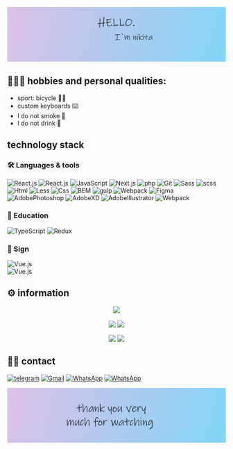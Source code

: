 ![HEADER](https://github.com/LavlinskiyNikita/LavlinskiyNikita/blob/main/img/Frame2.png)
## 👨🏻‍💻  hobbies and personal qualities:
 - sport: bicycle 🚴‍♂️
 - custom keyboards ⌨️ 
 - I do not smoke 🚬
 - I do not drink  🍾

## technology stack
### 🛠 Languages & tools
![React.js](https://img.shields.io/badge/-React-414141?style=for-the-badge&logo=React)
![React.js](https://img.shields.io/badge/-ReactRouter-414141?style=for-the-badge&logo=React-router)
![JavaScript](https://img.shields.io/badge/-JavaScript-414141?style=for-the-badge&logo=JavaScript)
![Next.js](https://img.shields.io/badge/-Next-414141?style=for-the-badge&logo=Next.js)
![php](https://img.shields.io/badge/-php-414141?style=for-the-badge&logo=php)
![Git](https://img.shields.io/badge/-Git-414141?style=for-the-badge&logo=Git)
![Sass](https://img.shields.io/badge/-Scss-414141?style=for-the-badge&logo=Sass)
![scss](https://img.shields.io/badge/-Sass-414141?style=for-the-badge&logo=Sass)
![Html](https://img.shields.io/badge/-Less-414141?style=for-the-badge&logo=Less)
![Less](https://img.shields.io/badge/-Html-414141?style=for-the-badge&logo=HTML5)
![Css](https://img.shields.io/badge/-CSS-414141?style=for-the-badge&logo=CSS3&logoColor=1572B6)
![BEM](https://img.shields.io/badge/-BEM-414141?style=for-the-badge&logo=BEM)
![gulp](https://img.shields.io/badge/-gulp-414141?style=for-the-badge&logo=gulp)
![Webpack](https://img.shields.io/badge/-Webpack-414141?style=for-the-badge&logo=Webpack)
![Figma](https://img.shields.io/badge/-Figma-414141?style=for-the-badge&logo=Figma)
![AdobePhotoshop](https://img.shields.io/badge/-Photoshop-414141?style=for-the-badge&logo=AdobePhotoshop)
![AdobeXD](https://img.shields.io/badge/-AdobeXD-414141?style=for-the-badge&logo=AdobeXD)
![AdobeIllustrator](https://img.shields.io/badge/-Illustrator-414141?style=for-the-badge&logo=AdobeIllustrator)
![Webpack](https://img.shields.io/badge/-Layout-414141?style=for-the-badge)

### 🔨 Education
![TypeScript](https://img.shields.io/badge/-TypeScript-414141?style=for-the-badge&logo=TypeScript)
![Redux](https://img.shields.io/badge/-Redux-414141?style=for-the-badge&logo=Redux)

### 👷 Sign
![Vue.js](https://img.shields.io/badge/-Vue2,3-414141?style=for-the-badge&logo=Vue.js)  
![Vue.js](https://img.shields.io/badge/Axios-414141?style=for-the-badge&logo=Axios.js)

## ⚙️ information
<div align="center">

![](https://github-profile-summary-cards.vercel.app/api/cards/profile-details?username=LavlinskiyNikita&theme=zenburn)

![](https://github-profile-summary-cards.vercel.app/api/cards/most-commit-language?username=LavlinskiyNikita&theme=zenburn)
![](https://github-profile-summary-cards.vercel.app/api/cards/repos-per-language?username=LavlinskiyNikita&theme=zenburn)

![](https://github-profile-summary-cards.vercel.app/api/cards/stats?username=LavlinskiyNikita&theme=zenburn)
![](https://github-profile-summary-cards.vercel.app/api/cards/productive-time?username=LavlinskiyNikita&theme=zenburn)

</div>

## 🤝🏻 contact
[![telegram](https://img.shields.io/badge/-telegram-414141?style=for-the-badge&logo=Telegram)](https://t.me/Prostinikita)
[![Gmail](https://img.shields.io/badge/-Gmail-414141?style=for-the-badge&logo=Gmail)](https://nikitalav21lin@gmail.com)
[![WhatsApp](https://img.shields.io/badge/-WhatsApp-414141?style=for-the-badge&logo=WhatsApp)](https://wa.me/qr/CPLCIMQBG3X6P1)
[![WhatsApp](https://img.shields.io/badge/-HH.ru-414141?style=for-the-badge&logo=HH.ru)](https://voronezh.hh.ru/resume/3bed7d9aff096a7da00039ed1f4d4639647956)

![FOOTER](https://github.com/LavlinskiyNikita/LavlinskiyNikita/blob/main/img/Frame3.png)
